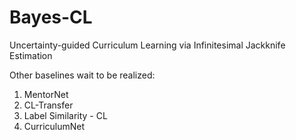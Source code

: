 # Bayes-CL

Uncertainty-guided Curriculum Learning via Infinitesimal Jackknife Estimation

Other baselines wait to be realized:  
1. MentorNet  
2. CL-Transfer  
3. Label Similarity - CL  
4. CurriculumNet  